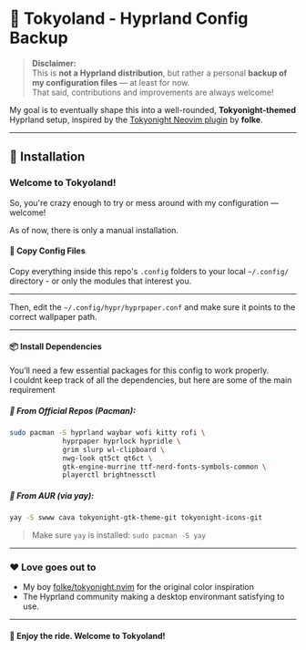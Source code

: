 # 🌃 Tokyoland - Hyprland Config Backup

> **Disclaimer:**  
> This is **not a Hyprland distribution**, but rather a personal **backup of my configuration files** — at least for now.  
> That said, contributions and improvements are always welcome!

My goal is to eventually shape this into a well-rounded, **Tokyonight-themed** Hyprland setup, inspired by the [Tokyonight Neovim plugin](https://github.com/folke/tokyonight.nvim) by **folke**.

---

## 🚀 Installation

### Welcome to Tokyoland!
So, you're crazy enough to try or mess around with my configuration — welcome!

As of now, there is only a manual installation.

#### 📁 Copy Config Files
Copy everything inside this repo's `.config` folders to your local `~/.config/` directory - or only the modules that interest you.

---

Then, edit the `~/.config/hypr/hyprpaper.conf` and make sure it points to the correct wallpaper path.

---

#### 📦 Install Dependencies

You’ll need a few essential packages for this config to work properly.  
I couldnt keep track of all the dependencies, but here are some of the main requirement

##### 🧪 From Official Repos (Pacman):
```bash
sudo pacman -S hyprland waybar wofi kitty rofi \
             hyprpaper hyprlock hypridle \
             grim slurp wl-clipboard \
             nwg-look qt5ct qt6ct \
             gtk-engine-murrine ttf-nerd-fonts-symbols-common \
             playerctl brightnessctl
```

##### 🧪 From AUR (via yay):
```bash
yay -S swww cava tokyonight-gtk-theme-git tokyonight-icons-git
```

> Make sure `yay` is installed: `sudo pacman -S yay`

---

### ❤️ Love goes out to

- My boy [folke/tokyonight.nvim](https://github.com/folke/tokyonight.nvim) for the original color inspiration
- The Hyprland community making a desktop environmant satisfying to use.

---

#### 🧪 Enjoy the ride. Welcome to **Tokyoland**!
